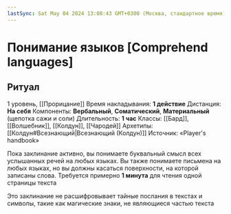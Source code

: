```yaml
---
lastSync: Sat May 04 2024 13:08:43 GMT+0300 (Москва, стандартное время)
---
```

# Понимание языков [Comprehend languages]
## Ритуал
1 уровень, [[Прорицание]]
Время накладывания: **1 действие**
Дистанция: **На себя**
Компоненты: **Вербальный**, **Соматический**, **Материальный** (щепотка сажи и соли)
Длительность: **1 час**
Классы: [[Бард]], [[Волшебник]], [[Колдун]], [[Чародей]]
Архетипы: [[Колдун#Всезнающий|Всезнающий (Колдун)]]
Источник: «Player's handbook»

Пока заклинание активно, вы понимаете буквальный смысл всех услышанных речей на любых языках. Вы также понимаете письмена на любых языках, но вы должны касаться поверхности, на которой записаны слова. Требуется примерно **1 минута** для чтения одной страницы текста

Это заклинание не расшифровывает тайные послания в текстах и символы, такие как магические знаки, не являющиеся частью текста